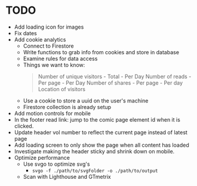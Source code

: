 # TODO

- Add loading icon for images
- Fix dates
- Add cookie analytics
    * Connect to Firestore
    * Write functions to grab info from cookies and store in database
    * Examine rules for data access
    * Things we want to know:
        > Number of unique visitors
            - Total
            - Per Day
        > Number of reads
            - Per page
            - Per Day
        > Number of shares
            - Per page
            - Per day
        > Location of visitors
    * Use a cookie to store a uuid on the user's machine
    * Firestore collection is already setup
- Add motion controls for mobile
- In the footer read link: jump to the comic page element id when it is clicked.
- Update header vol number to reflect the current page instead of latest page
- Add loading screen to only show the page when all content has loaded
- Investigate making the header sticky and shrink down on mobile.
- Optimize performance
    * Use svgo to optimize svg's
        - `svgo -f ./path/to/svgFolder -o ./path/to/output`
    * Scan with Lighthouse and GTmetrix